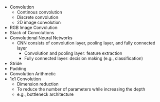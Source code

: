 - Convolution
  - Continous convolution
  - Discrete convolution
  - 2D image convolution
- RGB Image Convolution
- Stack of Convolutions
- Convolutional Neural Networks
  - CNN consists of convolution layer, pooling layer, and fully connected layer
    - Convolution and pooling layer: feature extraction
    - Fully connected layer: decision making (e.g., classification)
- Stride
- Padding
- Convolution Arithmetic
- 1x1 Convolution
  - Dimension reduction
  - To reduce the number of parameters while increasing the depth
  - e.g., bottleneck architecture
